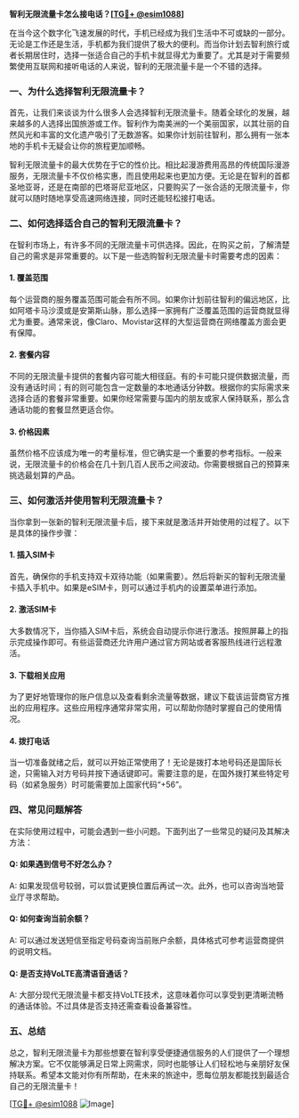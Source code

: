**智利无限流量卡怎么接电话？[[TG💪+ @esim1088](https://t.me/s/esim1088)]**

在当今这个数字化飞速发展的时代，手机已经成为我们生活中不可或缺的一部分。无论是工作还是生活，手机都为我们提供了极大的便利。而当你计划去智利旅行或者长期居住时，选择一张适合自己的手机卡就显得尤为重要了。尤其是对于需要频繁使用互联网和接听电话的人来说，智利的无限流量卡是一个不错的选择。

### 一、为什么选择智利无限流量卡？

首先，让我们来谈谈为什么很多人会选择智利无限流量卡。随着全球化的发展，越来越多的人选择出国旅游或工作。智利作为南美洲的一个美丽国家，以其壮丽的自然风光和丰富的文化遗产吸引了无数游客。如果你计划前往智利，那么拥有一张本地的手机卡无疑会让你的旅程更加顺畅。

智利无限流量卡的最大优势在于它的性价比。相比起漫游费用高昂的传统国际漫游服务，无限流量卡不仅价格实惠，而且使用起来也更加方便。无论是在智利的首都圣地亚哥，还是在南部的巴塔哥尼亚地区，只要购买了一张合适的无限流量卡，你就可以随时随地享受高速网络连接，同时还能轻松接打电话。

### 二、如何选择适合自己的智利无限流量卡？

在智利市场上，有许多不同的无限流量卡可供选择。因此，在购买之前，了解清楚自己的需求是非常重要的。以下是一些选购智利无限流量卡时需要考虑的因素：

#### 1. **覆盖范围**
   每个运营商的服务覆盖范围可能会有所不同。如果你计划前往智利的偏远地区，比如阿塔卡马沙漠或是安第斯山脉，那么选择一家拥有广泛覆盖范围的运营商就显得尤为重要。通常来说，像Claro、Movistar这样的大型运营商在网络覆盖方面会更有保障。

#### 2. **套餐内容**
   不同的无限流量卡提供的套餐内容可能大相径庭。有的卡可能只提供数据流量，而没有通话时间；有的则可能包含一定数量的本地通话分钟数。根据你的实际需求来选择合适的套餐非常重要。如果你经常需要与国内的朋友或家人保持联系，那么含通话功能的套餐显然更适合你。

#### 3. **价格因素**
   虽然价格不应该成为唯一的考量标准，但它确实是一个重要的参考指标。一般来说，无限流量卡的价格会在几十到几百人民币之间波动。你需要根据自己的预算来挑选最划算的产品。

### 三、如何激活并使用智利无限流量卡？

当你拿到一张新的智利无限流量卡后，接下来就是激活并开始使用的过程了。以下是具体的操作步骤：

#### 1. **插入SIM卡**
   首先，确保你的手机支持双卡双待功能（如果需要）。然后将新买的智利无限流量卡插入手机中。如果是eSIM卡，则可以通过手机内的设置菜单进行添加。

#### 2. **激活SIM卡**
   大多数情况下，当你插入SIM卡后，系统会自动提示你进行激活。按照屏幕上的指示完成操作即可。有些运营商还允许用户通过官方网站或者客服热线进行远程激活。

#### 3. **下载相关应用**
   为了更好地管理你的账户信息以及查看剩余流量等数据，建议下载该运营商官方推出的应用程序。这些应用程序通常非常实用，可以帮助你随时掌握自己的使用情况。

#### 4. **拨打电话**
   当一切准备就绪之后，就可以开始正常使用了！无论是拨打本地号码还是国际长途，只需输入对方号码并按下通话键即可。需要注意的是，在国外拨打某些特定号码（如紧急服务）时可能需要加上国家代码“+56”。

### 四、常见问题解答

在实际使用过程中，可能会遇到一些小问题。下面列出了一些常见的疑问及其解决方法：

#### Q: 如果遇到信号不好怎么办？
A: 如果发现信号较弱，可以尝试更换位置后再试一次。此外，也可以咨询当地营业厅寻求帮助。

#### Q: 如何查询当前余额？
A: 可以通过发送短信至指定号码查询当前账户余额，具体格式可参考运营商提供的说明文档。

#### Q: 是否支持VoLTE高清语音通话？
A: 大部分现代无限流量卡都支持VoLTE技术，这意味着你可以享受到更清晰流畅的通话体验。不过具体是否支持还需查看设备兼容性。

### 五、总结

总之，智利无限流量卡为那些想要在智利享受便捷通信服务的人们提供了一个理想解决方案。它不仅能够满足日常上网需求，同时也能够让人们轻松地与亲朋好友保持联系。希望本文能对你有所帮助，在未来的旅途中，愿每位朋友都能找到最适合自己的无限流量卡！

[[TG💪+ @esim1088](https://t.me/s/esim1088) ![Image](https://i.postimg.cc/4NQfJmqS/Snipaste-2025-05-13-00-14-12.png)]